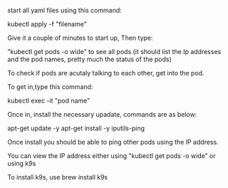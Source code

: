start all yaml files using this command:

kubectl apply -f "filename"

Give it a couple of minutes to start up, Then type:

"kubectl get pods -o wide" to see all pods (it should list the Ip addresses and the pod names, pretty much the status of the pods)

To check if pods are acutaly talking to each other, get into the pod.

To get in,type this command:

kubectl exec -it "pod name"

Once in, install the necessary upadate, commands are as below:

apt-get update -y
apt-get install -y iputils-ping


Once install you should be able to ping other pods using the IP address.

You can view the IP address either using "kubectl get pods -o wide" or using k9s

To install k9s, use brew install k9s
